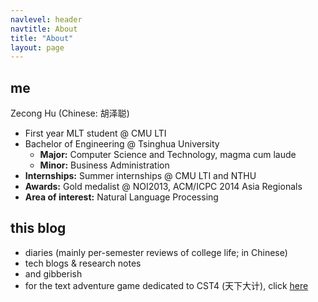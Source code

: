 ```yaml
---
navlevel: header
navtitle: About
title: "About"
layout: page
---
```


## me

Zecong Hu (Chinese: 胡泽聪)
- First year MLT student @ CMU LTI
- Bachelor of Engineering @ Tsinghua University
  - **Major:** Computer Science and Technology, magma cum laude
  - **Minor:** Business Administration
- **Internships:** Summer internships @ CMU LTI and NTHU
- **Awards:** Gold medalist @ NOI2013, ACM/ICPC 2014 Asia Regionals
- **Area of interest:** Natural Language Processing

## this blog

- diaries (mainly per-semester reviews of college life; in Chinese)
- tech blogs & research notes
- and gibberish
- for the text adventure game dedicated to CST4 (天下大计), click [here](http://cst4.zecong.hu/)
